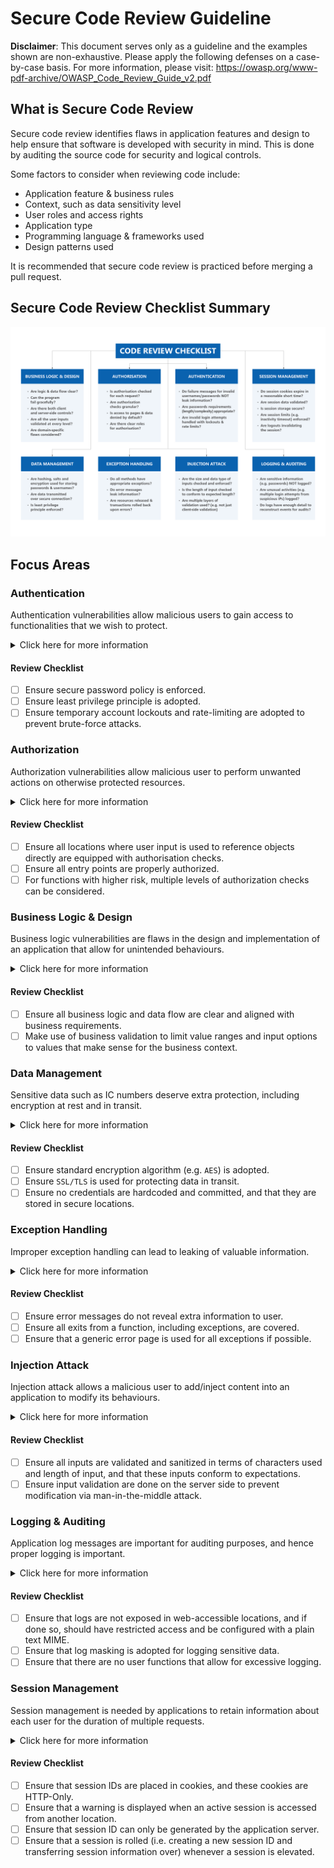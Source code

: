 # Secure Code Review Guideline

**Disclaimer**: This document serves only as a guideline and the examples shown are non-exhaustive. Please apply the following defenses on a case-by-case basis. For more information, please visit: https://owasp.org/www-pdf-archive/OWASP_Code_Review_Guide_v2.pdf

## What is Secure Code Review
Secure code review identifies flaws in application features and design to help ensure that software is developed with security in mind. This is done by auditing the source code for security and logical controls.

Some factors to consider when reviewing code include:
- Application feature & business rules
- Context, such as data sensitivity level
- User roles and access rights
- Application type
- Programming language & frameworks used
- Design patterns used

It is recommended that secure code review is practiced before merging a pull request.

## Secure Code Review Checklist Summary
![Alt text](code_review_checklist.png)

## Focus Areas

### Authentication
Authentication vulnerabilities allow malicious users to gain access to functionalities that we wish to protect.

<details>
<summary>Click here for more information</summary>

#### Types of Vulnerabilities
- **Brute-force password guessing**: common and weak passwords (e.g. `Password123!`) can be easily guessed in such attacks
- **Flawed two-factor verification logic**: if not implemented correctly, users may be able to skip to logged-in only pages after completing only the first step of authentication. 

    For instance, a user logs in to a vulnerable website with his/her credentials. 
    ```
    POST /login/first_part
    Host: example.com

    username=adam&password=StronkP@ssw0rd!
    ```

    He/She is then assigned an `account` cookie (which is simply the username, e.g. `cookie=adam`), before being asked for a verification code. 
    ```
    HTTP/1.1 200 OK
    Set-Cookie: cookie=adam

    GET /login/second_part 
    Cookie: cookie=adam
    ```
    
    When submitting the verification code, the request uses this cookie to determine which account the user is trying to access. Using tools like `burpsuite`, attacker can log in with his/her own credentials, intercept the response, and change the value of the  `account` cookie to any arbitray username when submitting the verification code to gain access to that user's account.
    ``` bash
    POST /login/first_part
    Host: example.com

    username=attacker&password=AttackerPassword!

    POST /login/second_part
    Host: example.com
    Cookie: cookie=adam # attacker can now login as adam

    verification_code=123456
    ```
</details>

#### Review Checklist
- [ ] Ensure secure password policy is enforced. 
- [ ] Ensure least privilege principle is adopted.
- [ ] Ensure temporary account lockouts and rate-limiting are adopted to prevent brute-force attacks.

### Authorization
Authorization vulnerabilities allow malicious user to perform unwanted actions on otherwise protected resources.

<details>
<summary>Click here for more information</summary>

#### Types of Vulnerabilities
- **Insecure direct object reference**: arises when an application provides direct access to objects (e.g. database records, internal URLs, files) based on user-supplied input without authorization checks
    ```python
    @app.get("/profile/{user_id}")
    def get_user_by_id(user_id: int):
        user = db.query(User).filter(User.id == user_id).first()
        if user is None:
            raise HTTPException(status_code=404, detail="User not found")
        return user
    ```

  A malicious user can access another user's profile if he/she knows the `user_id` by simply navigating to `http://www.example.com/profile/{user_id}`.

- **Missing function level access control**: if access to protected functions are not properly verified (e.g. verification is only done at the UI level), a malicious user can still send requests to these protected functions and they will still be processed, even though the resultant view is denied to the user.
    ```python
    # assuming authorization check is done only on the UI level
    @app.get("/update_exam_score")
    def update_exam_score():
        # authorization check should have been done here before proceeding
        # e.g. this function should only be accessible after logging in with admin credentials
        request_args = request.args.to_dict()
        student_id = request_args.get("student_id")
        score = request_args.get("score")

        student = db.query(student).filter(student.id == student_id).first()
        if student is None:
            raise HTTPException(status_code=404, detail="student not found")
        student.score = score
        return student
    ```
  When a malicious user sends a request via `curl http://www.example.com/update_exam_score?student_id=123456&score=100`, student with `student_id = 123456` will have his exam score updated to `100`.

</details>

#### Review Checklist 
- [ ] Ensure all locations where user input is used to reference objects directly are equipped with authorisation checks. 
- [ ] Ensure all entry points are properly authorized.
- [ ] For functions with higher risk, multiple levels of authorization checks can be considered.

### Business Logic & Design
Business logic vulnerabilities are flaws in the design and implementation of an application that allow for unintended behaviours.

<details>
<summary>Click here for more information</summary>

#### Types of Vulnerabilities
- **Injection attack**: allows a malicious user to add/inject content into an application to modify its behaviours. 
    ```python
    user = form.get('user')
    bidding_price = form.get('bidding_price') # business validation should have been done here to ensure input conforms to expected range
    bidding_price_dict.update({user:bidding_price})
    sorted_bidding_price_dict = {k: v for k, v in sorted(bidding_price_dict.items(), key=lambda item: -item[1])}
    highest_bidder = list(sorted_bidding_price_dict.item())[0]
    ```
  The vulnerability arises due to assumptions that users will only input valid amounts. However, malicious users can collude and only input zero/negative values. The resulting `sorted_bidding_price_dict` will look like this:
    ```python
    sorted_bidding_price_dict = {
      "user_a": 0,
      "user_b": -2,
      "user_3": -10
    }
    ```
  The attacker can bid for the object without paying for it.
- **Business logic errors**: failure to align to business context, allowing unintended processing to take place
  ```python
  voucher_discount = {
    "code_1": 10,
    "code_2": 30,
    "code_3": 50
  }
  voucher_code = form.get('voucher_code') # voucher discount
  discount_amount = form.get('discount_amount') # promotion discount
  voucher_discount_amount = voucher_discount.get(voucher_code)
  final_price = original_price - discount_amount - voucher_discount_amount
  ```
  The above code applies discount to an item before a user checks out his/her cart. In this case, there is a voucher discount and a promotional discount. The business requirement is that only one of the two discounts may be applied. Double discount is not allowed.

  However, failure to translate the above business requirement into code allows for double discount, allowing users to get more discount than what should have been allowed.

</details>

#### Review Checklist
- [ ] Ensure all business logic and data flow are clear and aligned with business requirements. 
- [ ] Make use of business validation to limit value ranges and input options to values that make sense for the business context.

### Data Management
Sensitive data such as IC numbers deserve extra protection, including encryption at rest and in transit.

<details>
<summary>Click here for more information</summary>

#### Types of Vulnerabilities
- **Weak cryptography**: adoption of weak encryption algorithms (e.g. `DES`) can be easily cracked via brute-force mechanisms
- **Hardcoding credentials**: hard coding of credentials and committing them can lead to massive security breaches via password guessing exploits

</details>

#### Review Checklist
- [ ] Ensure standard encryption algorithm (e.g. `AES`) is adopted.
- [ ] Ensure `SSL/TLS` is used for protecting data in transit.
- [ ] Ensure no credentials are hardcoded and committed, and that they are stored in secure locations.

### Exception Handling
Improper exception handling can lead to leaking of valuable information.

<details>
<summary>Click here for more information</summary>

#### Types of Vulnerabilities
- **Revealing internal error messages**: this can provide malicious user important clues regarding the application. Examples include:
    ```
    - stack traces
    - database dumps
    - error codes
    ```
- **Insecure state due to exception**: initial failure may cause the application to enter an insecure state. Examples include:
    ```
    - resources not locked down and released
    - sessions not terminated properly
    - continuous processing of business logic despite exception
    ```

</details>

#### Review Checklist
- [ ] Ensure error messages do not reveal extra information to user.
- [ ] Ensure all exits from a function, including exceptions, are covered.
- [ ] Ensure that a generic error page is used for all exceptions if possible.

### Injection Attack
Injection attack allows a malicious user to add/inject content into an application to modify its behaviours. 

<details>
<summary>Click here for more information</summary>

#### Types of Vulnerabilities
- **SQL Injection**: modifies queries that an application makes to the database
    ```python
    username = form.get("username")
    password = form.get("password")
    query = "select * from users where username="+username+" and password="+password+";"
    db_cursor.execute(query)
    ```
  The vulnerability arises due to assumptions that users will only input valid credentials. However, malicious users can input the following to gain access to admin account:
    ```
    username = "admin OR 1=1 #"
    password= ""
    query = select * from users where username=admin OR 1=1 # and password='';
    ```
  The `OR 1=1` condition will always return `TRUE`, and the `#` comments out the rest of the query. In essence, the query becomes `select * from users where username=admin`, and malicious user can login as admin.

</details>

#### Review Checklist
- [ ] Ensure all inputs are validated and sanitized in terms of characters used and length of input, and that these inputs conform to expectations. 
- [ ] Ensure input validation are done on the server side to prevent modification via man-in-the-middle attack.

### Logging & Auditing
Application log messages are important for auditing purposes, and hence proper logging is important.

<details>
<summary>Click here for more information</summary>

#### Types of Vulnerabilities
- **Sensitive data exposure**: sensitive data such as IC number and credentials should not be logged down in plain text
- **Denial of Service**: malicious user can take advantage of excessive logging to deplete system resources by filling up disk space
- **Log injection**: without proper sanitization, invalid user input may be injected into logs, leading to log forging and even code execution via log file poisoning.
    ```python
    val = request.getParameter("val");
    try:
        value = int(val)
    except NumberFormatException:
        log.info("Failed to parse val = " + val)
    ```
  A malicious user can submit this string `twenty-one%0a%0aINFO:+User+logged+out%3dbadguy` and the log will look like the follwing, hence creating forged entries:
    ```
    INFO: Failed to parse val=twenty-one

    INFO: User logged out=badguy
    ```

</details>

#### Review Checklist
- [ ] Ensure that logs are not exposed in web-accessible locations, and if done so, should have restricted access and be configured with a plain text MIME.
- [ ] Ensure that log masking is adopted for logging sensitive data.
- [ ] Ensure that there are no user functions that allow for excessive logging.

### Session Management
Session management is needed by applications to retain information about each user for the duration of multiple requests.

<details>
<summary>Click here for more information</summary>

#### Types of Vulnerabilities
- **Session hijacking**: malicious user can steal someone else's session ID and use it to impersonate that user
    ```python
    @app.get("/sessions/{session_id}")
    def get_session(session_id: str):
        session_obj = sessions.get(session_id)
        return session_obj
    ```
  The code above is vulnerable as `session_id` is exposed in URL and there are no authentication and authorization checks.

- **Session fixation**: Set someone else's session ID to a predefined value and impersonating them using that known value

- **Session elevation**: this vulnerability occurs when the importance of a session has changed (e.g. after user logs in), but the session ID remains the same

</details>

#### Review Checklist
- [ ] Ensure that session IDs are placed in cookies, and these cookies are HTTP-Only.
- [ ] Ensure that a warning is displayed when an active session is accessed from another location.
- [ ] Ensure that session ID can only be generated by the application server.
- [ ] Ensure that a session is rolled (i.e. creating a new session ID and transferring session information over) whenever a session is elevated.